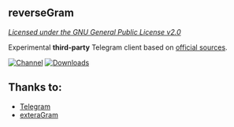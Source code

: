 ## reverseGram
*[Licensed under the GNU General Public License v2.0](https://github.com/ReverseEntertainment/reverseGram/blob/main/LICENSE)*

Experimental **third-party** Telegram client based on [official sources](https://github.com/DrKLO/Telegram).

[![Channel](https://img.shields.io/badge/Channel-Telegram-blue.svg)](https://t.me/reverseGram)
[![Downloads](https://img.shields.io/badge/Download%20at%20-%20Telegram-blue.svg)](https://t.me/reverseGram)

 ## Thanks to:
- [Telegram](https://github.com/DrKLO/Telegram)
- [exteraGram](https://github.com/exteraSquad/exteraGram)